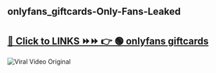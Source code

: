 
 ## onlyfans_giftcards-Only-Fans-Leaked

# <h2><a href="https://clipsfans.com/onlyfans_giftcards&ref=git">🔗 Click to LINKS ⏩⏩ 👉 🟢 onlyfans giftcards </a></h2>

<a href="https://clipsfans.com/onlyfans_giftcards&ref=git" rel="nofollow" data-target="animated-image.originalLink"><img src="https://i.ibb.co.com/xMMVF88/686577567.gif" alt="Viral Video Original" style="max-width: 100%; display: inline-block;" data-target="animated-image.originalImage"></a>
